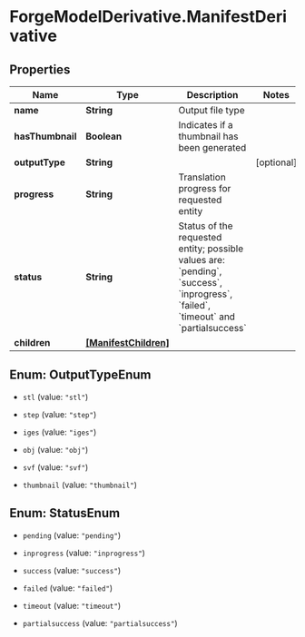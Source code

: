 # ForgeModelDerivative.ManifestDerivative

## Properties
Name | Type | Description | Notes
------------ | ------------- | ------------- | -------------
**name** | **String** | Output file type | 
**hasThumbnail** | **Boolean** | Indicates if a thumbnail has been generated | 
**outputType** | **String** |  | [optional] 
**progress** | **String** | Translation progress for requested entity | 
**status** | **String** | Status of the requested entity; possible values are: &#x60;pending&#x60;, &#x60;success&#x60;, &#x60;inprogress&#x60;, &#x60;failed&#x60;, &#x60;timeout&#x60; and &#x60;partialsuccess&#x60;  | 
**children** | [**[ManifestChildren]**](ManifestChildren.md) |  | 


<a name="OutputTypeEnum"></a>
## Enum: OutputTypeEnum


* `stl` (value: `"stl"`)

* `step` (value: `"step"`)

* `iges` (value: `"iges"`)

* `obj` (value: `"obj"`)

* `svf` (value: `"svf"`)

* `thumbnail` (value: `"thumbnail"`)




<a name="StatusEnum"></a>
## Enum: StatusEnum


* `pending` (value: `"pending"`)

* `inprogress` (value: `"inprogress"`)

* `success` (value: `"success"`)

* `failed` (value: `"failed"`)

* `timeout` (value: `"timeout"`)

* `partialsuccess` (value: `"partialsuccess"`)




